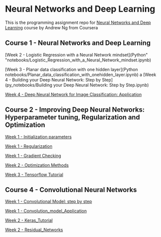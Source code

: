 # Neural Networks and Deep Learning

This is the programming assignment repo for [Neural Networks and Deep Learning](https://www.coursera.org/learn/neural-networks-deep-learning) course by Andrew Ng from Coursera

## Course 1 - Neural Networks and Deep Learning
[Week 2 - Logistic Regression with a Neural Network mindset](Python" "notebooks/Logistic_Regression_with_a_Neural_Network_mindset.ipynb)

[Week 3 - Planar data classification with one hidden layer](Python notebooks/Planar_data_classification_with_onehidden_layer.ipynb)
a
[Week 4 - Building your Deep Neural Network: Step by Step](py_notebooks/Building your Deep Neural Network: Step by Step.ipynb)

[Week 4 - Deep Neural Network for Image Classification: Application](Deep+Neural+Network+-+Application.ipynb)


## Course 2 - Improving Deep Neural Networks: Hyperparameter tuning, Regularization and Optimization
[Week 1 - Initialization parameters](Initialization.ipynb)

[Week 1 - Regularization](Regularization_v2a.ipynb)

[Week 1 - Gradient Checking](Gradient+Checking+v1.ipynb)

[Week 2 - Optimization Methods](Optimization_methods_v1b.ipynb)

[Week 3 - Tensorflow Tutorial](TensorFlow_Tutorial_v3b.ipynb)

## Course 4 - Convolutional Neural Networks
[Week 1 - Convolutional Model: step by step](Convolution_model_Step_by_Step_v2a.ipynb)

[Week 1 - Convolution_model_Application](Convolution_model_Application_v1a.ipynb)

[Week 2 - Keras_Tutorial](Keras_Tutorial_v2a.ipynb)

[Week 2 - Residual_Networks](Residual_Networks_v2a.ipynb)
